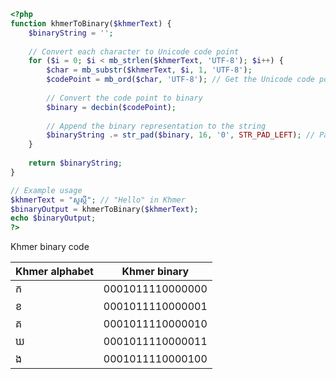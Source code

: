 ```php
<?php
function khmerToBinary($khmerText) {
    $binaryString = '';
    
    // Convert each character to Unicode code point
    for ($i = 0; $i < mb_strlen($khmerText, 'UTF-8'); $i++) {
        $char = mb_substr($khmerText, $i, 1, 'UTF-8');
        $codePoint = mb_ord($char, 'UTF-8'); // Get the Unicode code point
        
        // Convert the code point to binary
        $binary = decbin($codePoint);
        
        // Append the binary representation to the string
        $binaryString .= str_pad($binary, 16, '0', STR_PAD_LEFT); // Pad to 16 bits
    }
    
    return $binaryString;
}

// Example usage
$khmerText = "សួស្ដី"; // "Hello" in Khmer
$binaryOutput = khmerToBinary($khmerText);
echo $binaryOutput;
?>

```
<p>Khmer binary code</p>
<table>
  <thead>
    <tr>
      <th>Khmer alphabet</th>
      <th>Khmer binary</th>
    </tr>
  </thead>
  <tbody>
    <tr>
      <td>ក</td>
      <td>0001011110000000</td>
    </tr>
    <tr>
      <td>ខ</td>
        <td>0001011110000001</td>
    </tr>
      <tr>
      <td>គ</td>
        <td>0001011110000010</td>
    </tr>
    <tr>
      <td>ឃ</td>
        <td>0001011110000011</td>
    </tr>
    <tr>
      <td>ង</td>
        <td>0001011110000100</td>
    </tr>
  </tbody>
</table>
